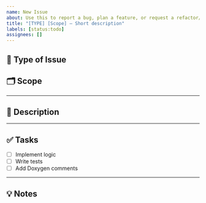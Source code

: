 ```yaml
---
name: New Issue
about: Use this to report a bug, plan a feature, or request a refactor/test/doc
title: "[TYPE] [Scope] – Short description"
labels: [status:todo]
assignees: []
---
```


## 🧩 Type of Issue

<!-- Replace with one of the following:
- type:feature
- type:test
- type:bug
- type:refactor
- type:doc
- type:cleanup
-->

## 🗂️ Scope

<!-- Select one or more relevant scopes:
- scope:vector2d
- scope:vector3d`
- scope:matrix`
- scope:conversion`
- scope:animation`
- scope:geometric`
- scope:test`
- scope:docs`
- scope:core`
-->

---

## 🔧 Description

<!-- Be specific — include function names, expected behavior, edge cases, etc. -->

---

## ✅ Tasks

- [ ] Implement logic
- [ ] Write tests
- [ ] Add Doxygen comments

---

## 💡 Notes

<!-- Optional: equations, design notes, links, ideas -->